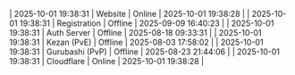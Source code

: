 | 2025-10-01 19:38:31 | Website | Online | 2025-10-01 19:38:28 |
| 2025-10-01 19:38:31 | Registration | Offline | 2025-09-09 16:40:23 |
| 2025-10-01 19:38:31 | Auth Server | Offline | 2025-08-18 09:33:31 |
| 2025-10-01 19:38:31 | Kezan (PvE) | Offline | 2025-08-03 17:58:02 |
| 2025-10-01 19:38:31 | Gurubashi (PvP) | Offline | 2025-08-23 21:44:06 |
| 2025-10-01 19:38:31 | Cloudflare | Online | 2025-10-01 19:38:28 |
